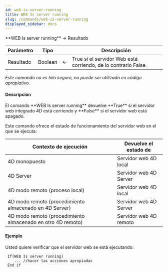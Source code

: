 ```yaml
---
id: web-is-server-running
title: WEB Is server running
slug: /commands/web-is-server-running
displayed_sidebar: docs
---
```


<!--REF #_command_.WEB Is server running.Syntax-->**WEB Is server running** -> Resultado<!-- END REF-->
<!--REF #_command_.WEB Is server running.Params-->
| Parámetro | Tipo |  | Descripción |
| --- | --- | --- | --- |
| Resultado | Boolean | &#8592; | True si el servidor Web está corriendo, de lo contrario False |

<!-- END REF-->

*Este comando no es hilo seguro, no puede ser utilizado en código apropiativo.*


#### Descripción 

<!--REF #_command_.WEB Is server running.Summary-->El comando **WEB Is server running** devuelve **True** si el servidor web integrado 4D está corriendo y **False** si el servidor web está apagado.<!-- END REF-->

Este comando ofrece el estado de funcionamiento del servidor web en el que se ejecuta: 

| **Contexto de ejecución**                                   | **Devuelve el estado de** |
| ----------------------------------------------------------- | ------------------------- |
| 4D monopuesto                                               | Servidor web 4D local     |
| 4D Server                                                   | Servidor web 4D Server    |
| 4D modo remoto (proceso local)                              | Servidor web 4D local     |
| 4D modo remoto (procedimiento almacenado en 4D Server)      | Servidor web 4D Server    |
| 4D modo remoto (procedimiento almacenado en otro 4D remoto) | Servidor web 4D remoto    |

#### Ejemplo 

Usted quiere verificar que el servidor web se está ejecutando:

```4d
 If(WEB Is server running)
    ... //hacer las acciones apropiadas
 End if
```

